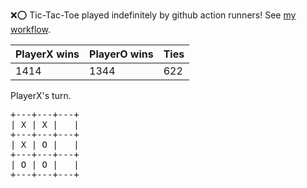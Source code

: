 :x::o: Tic-Tac-Toe played indefinitely by github action runners! See [my workflow](.github/workflows/play.yaml).

|PlayerX wins|PlayerO wins|Ties|
|-|-|-|
|1414|1344|622|

PlayerX's turn.

<pre>
+---+---+---+
| X | X |   |
+---+---+---+
| X | O |   |
+---+---+---+
| O | O |   |
+---+---+---+
</pre>